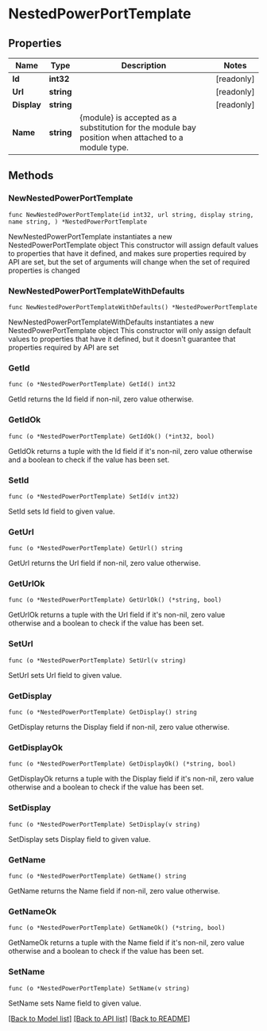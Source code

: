 # NestedPowerPortTemplate

## Properties

Name | Type | Description | Notes
------------ | ------------- | ------------- | -------------
**Id** | **int32** |  | [readonly] 
**Url** | **string** |  | [readonly] 
**Display** | **string** |  | [readonly] 
**Name** | **string** | {module} is accepted as a substitution for the module bay position when attached to a module type. | 

## Methods

### NewNestedPowerPortTemplate

`func NewNestedPowerPortTemplate(id int32, url string, display string, name string, ) *NestedPowerPortTemplate`

NewNestedPowerPortTemplate instantiates a new NestedPowerPortTemplate object
This constructor will assign default values to properties that have it defined,
and makes sure properties required by API are set, but the set of arguments
will change when the set of required properties is changed

### NewNestedPowerPortTemplateWithDefaults

`func NewNestedPowerPortTemplateWithDefaults() *NestedPowerPortTemplate`

NewNestedPowerPortTemplateWithDefaults instantiates a new NestedPowerPortTemplate object
This constructor will only assign default values to properties that have it defined,
but it doesn't guarantee that properties required by API are set

### GetId

`func (o *NestedPowerPortTemplate) GetId() int32`

GetId returns the Id field if non-nil, zero value otherwise.

### GetIdOk

`func (o *NestedPowerPortTemplate) GetIdOk() (*int32, bool)`

GetIdOk returns a tuple with the Id field if it's non-nil, zero value otherwise
and a boolean to check if the value has been set.

### SetId

`func (o *NestedPowerPortTemplate) SetId(v int32)`

SetId sets Id field to given value.


### GetUrl

`func (o *NestedPowerPortTemplate) GetUrl() string`

GetUrl returns the Url field if non-nil, zero value otherwise.

### GetUrlOk

`func (o *NestedPowerPortTemplate) GetUrlOk() (*string, bool)`

GetUrlOk returns a tuple with the Url field if it's non-nil, zero value otherwise
and a boolean to check if the value has been set.

### SetUrl

`func (o *NestedPowerPortTemplate) SetUrl(v string)`

SetUrl sets Url field to given value.


### GetDisplay

`func (o *NestedPowerPortTemplate) GetDisplay() string`

GetDisplay returns the Display field if non-nil, zero value otherwise.

### GetDisplayOk

`func (o *NestedPowerPortTemplate) GetDisplayOk() (*string, bool)`

GetDisplayOk returns a tuple with the Display field if it's non-nil, zero value otherwise
and a boolean to check if the value has been set.

### SetDisplay

`func (o *NestedPowerPortTemplate) SetDisplay(v string)`

SetDisplay sets Display field to given value.


### GetName

`func (o *NestedPowerPortTemplate) GetName() string`

GetName returns the Name field if non-nil, zero value otherwise.

### GetNameOk

`func (o *NestedPowerPortTemplate) GetNameOk() (*string, bool)`

GetNameOk returns a tuple with the Name field if it's non-nil, zero value otherwise
and a boolean to check if the value has been set.

### SetName

`func (o *NestedPowerPortTemplate) SetName(v string)`

SetName sets Name field to given value.



[[Back to Model list]](../README.md#documentation-for-models) [[Back to API list]](../README.md#documentation-for-api-endpoints) [[Back to README]](../README.md)



